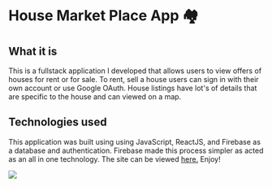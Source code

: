 # House Market Place App 🏘

## What it is
This is a fullstack application I developed that allows users to view offers of houses for rent or for sale. To rent, sell a house users can sign in with their own account or use Google OAuth. House listings have lot's of details that are specific to the house and can viewed on a map. 

## Technologies used
This application was built using using JavaScript, ReactJS, and Firebase as a database and authentication. Firebase made this process simpler as acted as an all in one technology. The site can be viewed [here.](https://house-market-place.vercel.app) Enjoy!

<img src="https://user-images.githubusercontent.com/81720594/147857625-a39ee65c-bec1-47c0-b3ba-740066c2bb1d.png"/>
